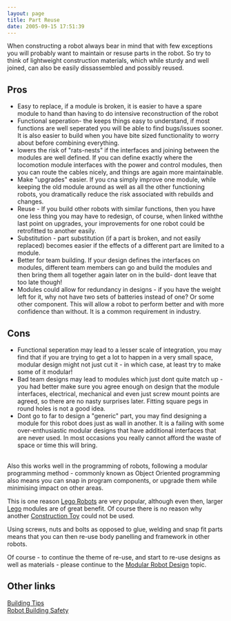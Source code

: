 ```yaml
---
layout: page
title: Part Reuse
date: 2005-09-15 17:51:39
---
```

<p>When constructing a robot always bear in mind that with few exceptions you will probably want to maintain or resuse parts in the robot. So try to think of lightweight construction materials, which while sturdy and well joined, can also be easily dissassembled and possibly reused.
</p>
<h2  id="Pros">Pros</h2>
<ul><li> Easy to replace, if a module is broken, it is easier to have a spare module to hand than having to do intensive reconstruction of the robot
</li><li> Functional seperation- the keeps things easy to understand, if most functions are well seperated you will be able to find bugs/issues sooner. It is also easier to build when you have bite sized functionality to worry about before combining everything.
</li><li> lowers the risk of "rats-nests" if the interfaces and joining between the modules are well defined. If you can define exactly where the locomotion module interfaces with the power and control modules, then you can route the cables nicely, and things are again more maintainable.
</li><li> Make "upgrades" easier. If you cna simply improve one module, while keeping the old module around as well as all the other functioning robots, you dramatically reduce the risk associated with rebuilds and changes.
</li><li> Reuse - If you build other robots with similar functions, then you have one less thing you may have to redesign, of course, when linked withthe last point on upgrades, your improvements for one robot could be retrofitted to another easily.
</li><li> Substitution - part substitution (if a part is broken, and not easily replaced) becomes easier if the effects of a different part are limited to a module.
</li><li> Better for team building. If your design defines the interfaces on modules, different team members can go and build the modules and then bring them all together again later on in the build- dont leave that too late though!
</li><li> Modules could allow for redundancy in designs - if you have the weight left for it, why not have two sets of batteries instead of one? Or some other component. This will allow a robot to perform better and with more confidence than without. It is a common requirement in industry.
</li></ul><h2  id="Cons">Cons</h2>
<ul><li> Functional seperation may lead to a lesser scale of integration, you may find that if you are trying to get a lot to happen in a very small space, modular design might not just cut it - in which case, at least try to make some of it modular!
</li><li> Bad team designs may lead to modules which just dont quite match up - you had better make sure you agree enough on design that the module interfaces, electrical, mechanical and even just screw mount points are agreed, so there are no nasty surprises later. Fitting square pegs in round holes is not a good idea.
</li><li> Dont go to far to design a "generic" part, you may find designing a module for this robot does just as wall in another. It is a failing with some over-enthusiastic modular designs that have additional interfaces that are never used. In most occasions you really cannot afford the waste of space or time this will bring.
</li></ul><p>
<br/>Also this works well in the programming of robots, following a modular programming method - commonly known as Object Oriented programming also means you can snap in program components, or upgrade them while minimising impact on other areas.
</p>
<p>This is one reason <a class="wiki" href="/wiki/lego_robots.html" title="Lego Robots">Lego Robots</a> are very popular, although even then, larger <a class="wiki" href="/wiki/lego.html" title="The best known construction toy">Lego</a> modules are of great benefit. Of course there is no reason why another <a class="wiki" href="/wiki/construction_toy.html" title="Construction Toy">Construction Toy</a> could not be used.
</p>
<p>Using screws, nuts and bolts as opposed to glue, welding and snap fit parts means that you can then re-use body panelling and framework in other robots.
</p>
<p>Of course - to continue the theme of re-use, and start to re-use designs as well as materials - please continue to the <a class="wiki" href="/wiki/modular_robot_design.html" title="Modular Robot Design">Modular Robot Design</a> topic.
</p>
<h2  id="Other_links">Other links</h2>
<p><a class="wiki" href="/wiki/building_tips.html" title="Hints and helpers for actually building robots, and other stuff.">Building Tips</a>
<br/><a class="wiki" href="/wiki/robot_building_safety.html" title="Building robots can be dangerous - tips to help your safety">Robot Building Safety</a>
</p>
